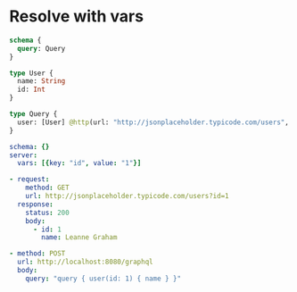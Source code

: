 # Resolve with vars

```graphql @config
schema {
  query: Query
}

type User {
  name: String
  id: Int
}

type Query {
  user: [User] @http(url: "http://jsonplaceholder.typicode.com/users", query: [{key: "id", value: "{{.vars.id}}"}])
}
```

```yml @file:config.yml
schema: {}
server:
  vars: [{key: "id", value: "1"}]
```

```yml @mock
- request:
    method: GET
    url: http://jsonplaceholder.typicode.com/users?id=1
  response:
    status: 200
    body:
      - id: 1
        name: Leanne Graham
```

```yml @test
- method: POST
  url: http://localhost:8080/graphql
  body:
    query: "query { user(id: 1) { name } }"
```
